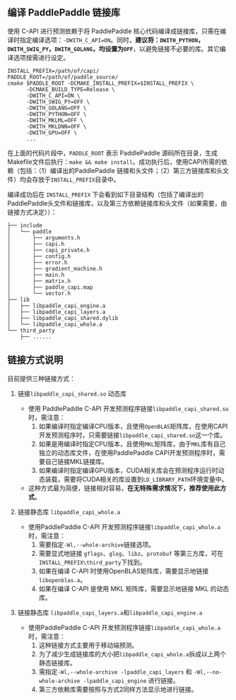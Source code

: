 ## 编译 PaddlePaddle 链接库

使用 C-API 进行预测依赖于将 PaddlePaddle 核心代码编译成链接库，只需在编译时指定编译选项：`-DWITH_C_API=ON`。同时，**建议将：`DWITH_PYTHON`，`DWITH_SWIG_PY`，`DWITH_GOLANG`，均设置为`OFF`**，以避免链接不必要的库。其它编译选项按需进行设定。

```shell
INSTALL_PREFIX=/path/of/capi/
PADDLE_ROOT=/path/of/paddle_source/
cmake $PADDLE_ROOT -DCMAKE_INSTALL_PREFIX=$INSTALL_PREFIX \
      -DCMAKE_BUILD_TYPE=Release \
      -DWITH_C_API=ON \
      -DWITH_SWIG_PY=OFF \
      -DWITH_GOLANG=OFF \
      -DWITH_PYTHON=OFF \
      -DWITH_MKLML=OFF \
      -DWITH_MKLDNN=OFF \
      -DWITH_GPU=OFF \
      ...
```
在上面的代码片段中，`PADDLE_ROOT` 表示 PaddlePaddle 源码所在目录，生成Makefile文件后执行：`make && make install`。成功执行后，使用CAPI所需的依赖（包括：（1）编译出的PaddlePaddle 链接和头文件；（2）第三方链接库和头文件）均会存放于`INSTALL_PREFIX`目录中。

编译成功后在 `INSTALL_PREFIX` 下会看到如下目录结构（包括了编译出的PaddlePaddle头文件和链接库，以及第三方依赖链接库和头文件（如果需要，由链接方式决定））：

```text
├── include
│   └── paddle
│       ├── arguments.h
│       ├── capi.h
│       ├── capi_private.h
│       ├── config.h
│       ├── error.h
│       ├── gradient_machine.h
│       ├── main.h
│       ├── matrix.h
│       ├── paddle_capi.map
│       └── vector.h
├── lib
│   ├── libpaddle_capi_engine.a
│   ├── libpaddle_capi_layers.a
│   ├── libpaddle_capi_shared.dylib
│   └── libpaddle_capi_whole.a
└── third_party
    ├── ......
```

## 链接方式说明

目前提供三种链接方式：

1. 链接`libpaddle_capi_shared.so` 动态库
    - 使用 PaddlePaddle C-API 开发预测程序链接`libpaddle_capi_shared.so`时，需注意：
        1. 如果编译时指定编译CPU版本，且使用`OpenBLAS`矩阵库，在使用CAPI开发预测程序时，只需要链接`libpaddle_capi_shared.so`这一个库。
        1. 如果是用编译时指定CPU版本，且使用`MKL`矩阵库，由于`MKL`库有自己独立的动态库文件，在使用PaddlePaddle CAPI开发预测程序时，需要自己链接MKL链接库。
        1. 如果编译时指定编译GPU版本，CUDA相关库会在预测程序运行时动态装载，需要将CUDA相关的库设置到`LD_LIBRARY_PATH`环境变量中。
    - 这种方式最为简便，链接相对容易，**在无特殊需求情况下，推荐使用此方式**。

2. 链接静态库 `libpaddle_capi_whole.a`
    - 使用PaddlePaddle C-API 开发预测程序链接`libpaddle_capi_whole.a`时，需注意：
        1. 需要指定`-Wl,--whole-archive`链接选项。
        1. 需要显式地链接 `gflags`、`glog`、`libz`、`protobuf` 等第三方库，可在`INSTALL_PREFIX\third_party`下找到。
        1. 如果在编译 C-API 时使用OpenBLAS矩阵库，需要显示地链接`libopenblas.a`。
        1. 如果在编译 C-API 是使用 MKL 矩阵库，需要显示地链接 MKL 的动态库。

3. 链接静态库 `libpaddle_capi_layers.a`和`libpaddle_capi_engine.a`
    - 使用PaddlePaddle C-API 开发预测程序链接`libpaddle_capi_whole.a`时，需注意：
        1. 这种链接方式主要用于移动端预测。
        1. 为了减少生成链接库的大小把`libpaddle_capi_whole.a`拆成以上两个静态链接库。
        1. 需指定`-Wl,--whole-archive -lpaddle_capi_layers` 和 `-Wl,--no-whole-archive -lpaddle_capi_engine` 进行链接。
        1. 第三方依赖库需要按照与方式2同样方法显示地进行链接。
